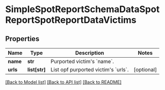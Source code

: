# SimpleSpotReportSchemaDataSpotReportSpotReportDataVictims


## Properties
Name | Type | Description | Notes
------------ | ------------- | ------------- | -------------
**name** | **str** | Purported victim&#39;s &#x60;name&#x60;. | 
**urls** | **list[str]** | List opf purported victim&#39;s &#x60;urls&#x60;. | [optional] 

[[Back to Model list]](../README.md#documentation-for-models) [[Back to API list]](../README.md#documentation-for-api-endpoints) [[Back to README]](../README.md)



